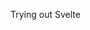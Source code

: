 Trying out Svelte

<!---
intergist/intergist is a ✨ special ✨ repository because its `README.md` (this file) appears on your GitHub profile.
You can click the Preview link to take a look at your changes.
--->
